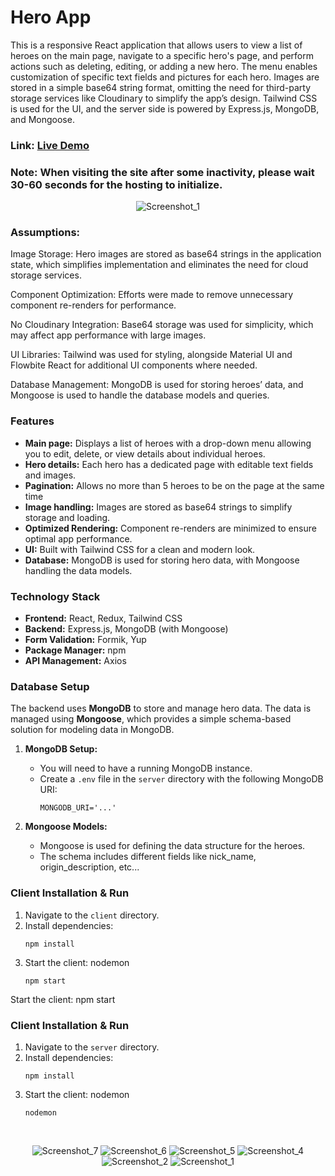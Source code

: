 # Hero App

This is a responsive React application that allows users to view a list of heroes on the main page, navigate to a specific hero's page, and perform actions such as deleting, editing, or adding a new hero. The menu enables customization of specific text fields and pictures for each hero. Images are stored in a simple base64 string format, omitting the need for third-party storage services like Cloudinary to simplify the app’s design. Tailwind CSS is used for the UI, and the server side is powered by Express.js, MongoDB, and Mongoose.

### Link: [Live Demo](https://react-toi.netlify.app/) 

### Note: When visiting the site after some inactivity, please wait 30-60 seconds for the hosting to initialize.

<p align="center">  
   <img src="https://github.com/user-attachments/assets/12f6600f-e7da-47bb-b0d7-4948a6b79eb2" alt="Screenshot_1"> 
</p>

### Assumptions:

Image Storage: Hero images are stored as base64 strings in the application state, which simplifies implementation and eliminates the need for cloud storage services.<br/>

Component Optimization: Efforts were made to remove unnecessary component re-renders for performance.<br/> 

No Cloudinary Integration: Base64 storage was used for simplicity, which may affect app performance with large images.<br/> 

UI Libraries: Tailwind was used for styling, alongside Material UI and Flowbite React for additional UI components where needed.<br/>  

Database Management: MongoDB is used for storing heroes’ data, and Mongoose is used to handle the database models and queries.<br/>

### Features

- **Main page:** Displays a list of heroes with a drop-down menu allowing you to edit, delete, or view details about individual heroes.
- **Hero details:** Each hero has a dedicated page with editable text fields and images.
- **Pagination:** Allows no more than 5 heroes to be on the page at the same time
- **Image handling:** Images are stored as base64 strings to simplify storage and loading.
- **Optimized Rendering:** Component re-renders are minimized to ensure optimal app performance.
- **UI:** Built with Tailwind CSS for a clean and modern look.
- **Database:** MongoDB is used for storing hero data, with Mongoose handling the data models.

### Technology Stack

- **Frontend:** React, Redux, Tailwind CSS
- **Backend:** Express.js, MongoDB (with Mongoose)
- **Form Validation:** Formik, Yup
- **Package Manager:** npm
- **API Management:** Axios

### Database Setup

The backend uses **MongoDB** to store and manage hero data. The data is managed using **Mongoose**, which provides a simple schema-based solution for modeling data in MongoDB.

1. **MongoDB Setup:**
   - You will need to have a running MongoDB instance.
   - Create a `.env` file in the `server` directory with the following MongoDB URI:
     ```env
     MONGODB_URI='...'
     ```

2. **Mongoose Models:**
   - Mongoose is used for defining the data structure for the heroes.
   - The schema includes different fields like nick_name, origin_description, etc...

### Client Installation & Run

1. Navigate to the `client` directory.
2. Install dependencies:
   ```env
   npm install
    ```
3. Start the client: nodemon
   ```env
   npm start
    ```
Start the client: npm start

### Client Installation & Run
1. Navigate to the `server` directory.
2. Install dependencies:
   ```env
   npm install
    ```
3. Start the client: nodemon
   ```env
   nodemon
    ```

<br/>

<p align="center"> 
   <img src="https://github.com/user-attachments/assets/6655d4a7-ee00-4746-9cdf-968b514c1cf3" alt="Screenshot_7"> 
   <img src="https://github.com/user-attachments/assets/0ef32bd6-9a21-47ff-b669-bd954e59b391" alt="Screenshot_6"> 
   <img src="https://github.com/user-attachments/assets/1445c84c-b87b-429c-813e-8b337d53349b" alt="Screenshot_5"> 
   <img src="https://github.com/user-attachments/assets/d15e586b-817f-424f-9527-9821652ca4c3" alt="Screenshot_4"> 
   <img src="https://github.com/user-attachments/assets/c1334930-9b14-4cee-814d-a515a9650a4c" alt="Screenshot_2"> 
   <img src="https://github.com/user-attachments/assets/12f6600f-e7da-47bb-b0d7-4948a6b79eb2" alt="Screenshot_1"> 
</p>

